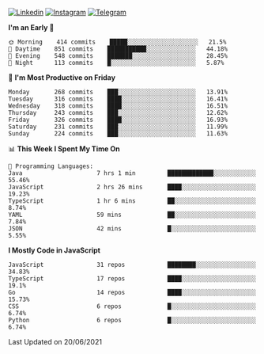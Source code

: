 [![Linkedin](https://img.shields.io/badge/-Archie-blue?style=flat-square&labelColor=gray&logo=Linkedin&logoColor=white&link=https://www.linkedin.com/in/archisdi)](https://www.linkedin.com/in/archisdi)
[![Instagram](https://img.shields.io/badge/-@archisdi-orange?style=flat-square&labelColor=gray&logo=Instagram&logoColor=white&link=https://www.instagram.com/archisdi)](https://www.instagram.com/archisdi)
[![Telegram](https://img.shields.io/badge/-aai-informational?style=flat-square&labelColor=gray&logo=telegram&logoColor=white&link=https://t.me/archisdi)](https://t.me/archisdi)

<!--START_SECTION:waka-->
**I'm an Early 🐤** 

```text
🌞 Morning    414 commits    █████░░░░░░░░░░░░░░░░░░░░   21.5% 
🌆 Daytime    851 commits    ███████████░░░░░░░░░░░░░░   44.18% 
🌃 Evening    548 commits    ███████░░░░░░░░░░░░░░░░░░   28.45% 
🌙 Night      113 commits    █░░░░░░░░░░░░░░░░░░░░░░░░   5.87%

```
📅 **I'm Most Productive on Friday** 

```text
Monday       268 commits    ███░░░░░░░░░░░░░░░░░░░░░░   13.91% 
Tuesday      316 commits    ████░░░░░░░░░░░░░░░░░░░░░   16.41% 
Wednesday    318 commits    ████░░░░░░░░░░░░░░░░░░░░░   16.51% 
Thursday     243 commits    ███░░░░░░░░░░░░░░░░░░░░░░   12.62% 
Friday       326 commits    ████░░░░░░░░░░░░░░░░░░░░░   16.93% 
Saturday     231 commits    ███░░░░░░░░░░░░░░░░░░░░░░   11.99% 
Sunday       224 commits    ███░░░░░░░░░░░░░░░░░░░░░░   11.63%

```


📊 **This Week I Spent My Time On** 

```text
💬 Programming Languages: 
Java                     7 hrs 1 min         █████████████░░░░░░░░░░░░   55.46% 
JavaScript               2 hrs 26 mins       ████░░░░░░░░░░░░░░░░░░░░░   19.23% 
TypeScript               1 hr 6 mins         ██░░░░░░░░░░░░░░░░░░░░░░░   8.74% 
YAML                     59 mins             ██░░░░░░░░░░░░░░░░░░░░░░░   7.84% 
JSON                     42 mins             █░░░░░░░░░░░░░░░░░░░░░░░░   5.55%

```

**I Mostly Code in JavaScript** 

```text
JavaScript               31 repos            ████████░░░░░░░░░░░░░░░░░   34.83% 
TypeScript               17 repos            ████░░░░░░░░░░░░░░░░░░░░░   19.1% 
Go                       14 repos            ████░░░░░░░░░░░░░░░░░░░░░   15.73% 
CSS                      6 repos             █░░░░░░░░░░░░░░░░░░░░░░░░   6.74% 
Python                   6 repos             █░░░░░░░░░░░░░░░░░░░░░░░░   6.74%

```



 Last Updated on 20/06/2021
<!--END_SECTION:waka-->